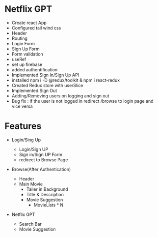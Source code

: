# Netflix GPT
- Create react App
- Configured tail wind css
- Header
- Routing
- Login Form
- Sign Up Form
- Form validation
- useRef
- set up firebase
- added authentification
- Implemented Sign In/Sign Up API 
- installed npm i -D @redux/toolkit & npm i react-redux
- Created Redux store with userSlice
- Implemented Sign Out
- Adding/Removing users on logging and sign out
- Bug fix : if the user is not logged in redirect /browse to login page and vice versa

# Features
- Login/Sing Up
    - Login/Sign UP
    - Sign in/Sign UP Form
    - redirect to Browse Page

- Browse(After Authentication)
    - Header
    - Main Movie
        - Tailer in Background
        - Title & Description
        - Movie Suggestion
            - MovieLists * N

- Netflix GPT
    - Search Bar
    - Movie Suggestion
